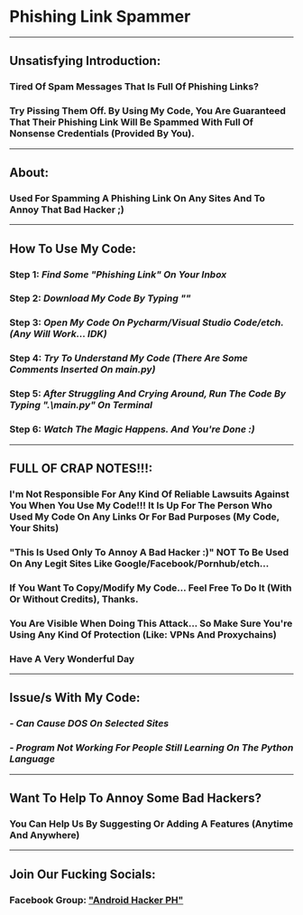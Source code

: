 # **Phishing Link Spammer**

---

## Unsatisfying Introduction:

### Tired Of Spam Messages That Is Full Of Phishing Links?
### Try Pissing Them Off. By Using My Code, You Are Guaranteed That Their Phishing Link Will Be Spammed With Full Of Nonsense Credentials (Provided By You).

---
## About:
### Used For Spamming A Phishing Link On Any Sites And To Annoy That Bad Hacker ;)

---

## How To Use My Code:

### Step 1: _Find Some "Phishing Link" On Your Inbox_
### Step 2: _Download My Code By Typing ""_
### Step 3: _Open My Code On Pycharm/Visual Studio Code/etch. (Any Will Work... IDK)_
### Step 4: _Try To Understand My Code (There Are Some Comments Inserted On main.py)_
### Step 5: _After Struggling And Crying Around, Run The Code By Typing **".\main.py"** On Terminal_
### Step 6: _Watch The Magic Happens. And You're Done :)_

---

## FULL OF CRAP NOTES!!!:

### I'm Not Responsible For Any Kind Of Reliable Lawsuits Against You When You Use My Code!!! It Is Up For The Person Who Used My Code On Any Links Or For Bad Purposes (My Code, Your Shits)
### "This Is Used Only To Annoy A Bad Hacker :)" NOT To Be Used On Any Legit Sites Like Google/Facebook/Pornhub/etch...
### If You Want To Copy/Modify My Code... Feel Free To Do It (With Or Without Credits), Thanks.
### You Are Visible When Doing This Attack... So Make Sure You're Using Any Kind Of Protection (Like: VPNs And Proxychains)
###
### Have A Very Wonderful Day

---

## Issue/s With My Code:

### _- Can Cause DOS On Selected Sites_
### _- Program Not Working For People Still Learning On The Python Language_

---

## Want To Help To Annoy Some Bad Hackers?

### You Can Help Us By Suggesting Or Adding A Features (Anytime And Anywhere)

---

## Join Our Fucking Socials:

### Facebook Group: ["Android Hacker PH"](https://www.facebook.com/groups/1778790372291663)
